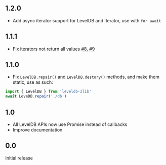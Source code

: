 ## 1.2.0
* Add async iterator support for LevelDB and Iterator, use with `for await`

## 1.1.1
* Fix iterators not return all values [#8](https://github.com/extremeheat/node-leveldb-zlib/issues/8), [#9](https://github.com/extremeheat/node-leveldb-zlib/pull/9)

## 1.1.0
* Fix `LevelDB.repair()` and `LevelDB.destory()` methods, and make them static, use as such:
```js
import { LevelDB } from 'leveldb-zlib'
await LeveDB.repair('./db')
```

## 1.0
* All LevelDB APIs now use Promise instead of callbacks
* Improve documentation

## 0.0

Initial release